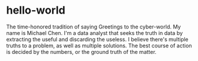 # hello-world
The time-honored tradition of saying Greetings to the cyber-world.
My name is Michael Chen. I'm a data analyst that seeks the truth in data by extracting the useful and discarding the useless. I believe there's multiple truths to a problem, as well as multiple solutions. The best course of action is decided by the numbers, or the ground truth of the matter.
